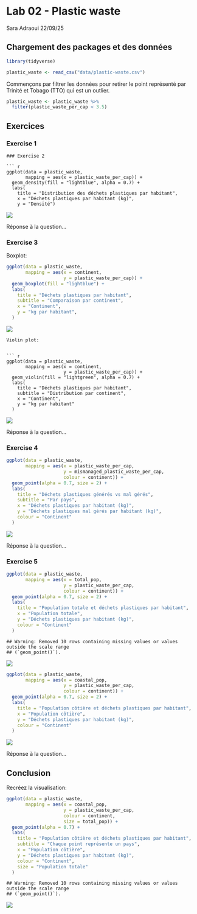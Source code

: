 Lab 02 - Plastic waste
================
Sara Adraoui
22/09/25

## Chargement des packages et des données

``` r
library(tidyverse) 
```

``` r
plastic_waste <- read_csv("data/plastic-waste.csv")
```

Commençons par filtrer les données pour retirer le point représenté par
Trinité et Tobago (TTO) qui est un outlier.

``` r
plastic_waste <- plastic_waste %>%
  filter(plastic_waste_per_cap < 3.5)
```

## Exercices

### Exercise 1



    ### Exercise 2

    ``` r
    ggplot(data = plastic_waste,
           mapping = aes(x = plastic_waste_per_cap)) +
      geom_density(fill = "lightblue", alpha = 0.7) +
      labs(
        title = "Distribution des déchets plastiques par habitant",
        x = "Déchets plastiques par habitant (kg)",
        y = "Densité")

![](lab-02_files/figure-gfm/plastic-waste-density-1.png)<!-- -->

Réponse à la question…

### Exercise 3

Boxplot:

``` r
ggplot(data = plastic_waste,
       mapping = aes(x = continent,
                     y = plastic_waste_per_cap)) +
  geom_boxplot(fill = "lightblue") +
  labs(
    title = "Déchets plastiques par habitant",
    subtitle = "Comparaison par continent",
    x = "Continent",
    y = "kg par habitant",
  )
```

![](lab-02_files/figure-gfm/plastic-waste-boxplot-1.png)<!-- -->


    Violin plot:


    ``` r
    ggplot(data = plastic_waste,
           mapping = aes(x = continent,
                         y = plastic_waste_per_cap)) +
      geom_violin(fill = "lightgreen", alpha = 0.7) +
      labs(
        title = "Déchets plastiques par habitant",
        subtitle = "Distribution par continent",
        x = "Continent",
        y = "kg par habitant"
      )

![](lab-02_files/figure-gfm/plastic-waste-violin-1.png)<!-- -->

Réponse à la question…

### Exercise 4

``` r
ggplot(data = plastic_waste,
       mapping = aes(x = plastic_waste_per_cap,
                     y = mismanaged_plastic_waste_per_cap,
                     colour = continent)) +
  geom_point(alpha = 0.7, size = 2) +
  labs(
    title = "Déchets plastiques générés vs mal gérés",
    subtitle = "Par pays",
    x = "Déchets plastiques par habitant (kg)",
    y = "Déchets plastiques mal gérés par habitant (kg)",
    colour = "Continent"
  )
```

![](lab-02_files/figure-gfm/plastic-waste-mismanaged-1.png)<!-- -->

Réponse à la question…

### Exercise 5

``` r
ggplot(data = plastic_waste,
       mapping = aes(x = total_pop,
                     y = plastic_waste_per_cap,
                     colour = continent)) +
  geom_point(alpha = 0.7, size = 2) +
  labs(
    title = "Population totale et déchets plastiques par habitant",
    x = "Population totale",
    y = "Déchets plastiques par habitant (kg)",
    colour = "Continent"
  )
```

    ## Warning: Removed 10 rows containing missing values or values outside the scale range
    ## (`geom_point()`).

![](lab-02_files/figure-gfm/plastic-waste-population-total-1.png)<!-- -->

``` r
ggplot(data = plastic_waste,
       mapping = aes(x = coastal_pop,
                     y = plastic_waste_per_cap,
                     colour = continent)) +
  geom_point(alpha = 0.7, size = 2) +
  labs(
    title = "Population côtière et déchets plastiques par habitant",
    x = "Population côtière",
    y = "Déchets plastiques par habitant (kg)",
    colour = "Continent"
  )
```

![](lab-02_files/figure-gfm/plastic-waste-population-coastal-1.png)<!-- -->

Réponse à la question…

## Conclusion

Recréez la visualisation:

``` r
ggplot(data = plastic_waste,
       mapping = aes(x = coastal_pop,
                     y = plastic_waste_per_cap,
                     colour = continent,
                     size = total_pop)) +
  geom_point(alpha = 0.7) +
  labs(
    title = "Population côtière et déchets plastiques par habitant",
    subtitle = "Chaque point représente un pays",
    x = "Population côtière",
    y = "Déchets plastiques par habitant (kg)",
    colour = "Continent",
    size = "Population totale"
  )
```

    ## Warning: Removed 10 rows containing missing values or values outside the scale range
    ## (`geom_point()`).

![](lab-02_files/figure-gfm/recreate-viz-1.png)<!-- -->
